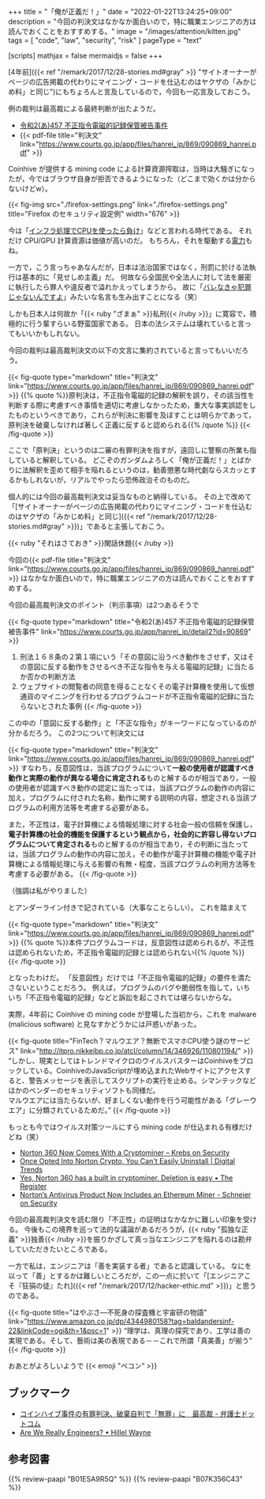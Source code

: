 +++
title = "「俺が正義だ！」"
date =  "2022-01-22T13:24:25+09:00"
description = "今回の判決文はなかなか面白いので，特に職業エンジニアの方は読んでおくことをおすすめする。"
image = "/images/attention/kitten.jpg"
tags = [ "code", "law", "security", "risk" ]
pageType = "text"

[scripts]
  mathjax = false
  mermaidjs = false
+++

[4年前]({{< ref "/remark/2017/12/28-stories.md#gray" >}} "サイトオーナーがページの広告掲載の代わりにマイニング・コードを仕込むのはヤクザの「みかじめ料」と同じ")にもちょろんと言及しているので，今回も一応言及しておこう。

例の裁判は最高裁による最終判断が出たようだ。

- [令和2(あ)457 不正指令電磁的記録保管被告事件](https://www.courts.go.jp/app/hanrei_jp/detail2?id=90869)
- {{< pdf-file title="判決文" link="https://www.courts.go.jp/app/files/hanrei_jp/869/090869_hanrei.pdf" >}}

Coinhive が提供する mining code による計算資源搾取は，当時は大騒ぎになったが，今ではブラウザ自身が拒否できるようになった（どこまで効くかは分からないけどw）。

{{< fig-img src="./firefox-settings.png" link="./firefox-settings.png" title="Firefox のセキュリティ設定例" width="676" >}}

今は「[インフラ処理でCPUを使ったら負け](https://ascii.jp/elem/000/004/070/4070140/ "ASCII.jp：ネットワークに特化したIPUのMount Evansでシェア拡大を狙うインテル　インテル CPUロードマップ (1/3)")」などと言われる時代である。
それだけ CPU/GPU 計算資源は価値が高いのだ。
もちろん，それを駆動する[電力](https://nextmoney.jp/?p=46494 "ロシアとウクライナが違法なマイニング施設を閉鎖| NEXTMONEY｜仮想通貨メディア")もね。

一方で，こう言っちゃあなんだが，日本は法治国家ではなく，刑罰に於ける法執行は基本的に「見せしめ主義」だ。
何故なら全国民や全法人に対して法を厳密に執行したら罪人や違反者で溢れかえってしまうから。
故に「[バレなきゃ犯罪じゃないんですよ](https://dic.nicovideo.jp/a/%E3%83%90%E3%83%AC%E3%81%AA%E3%81%8D%E3%82%83%E7%8A%AF%E7%BD%AA%E3%81%98%E3%82%83%E3%81%AA%E3%81%84%E3%82%93%E3%81%A7%E3%81%99%E3%82%88)」みたいな名言も生み出すことになる（笑）

しかも日本人は何故か「{{< ruby "ざまぁ" >}}私刑{{< /ruby >}}」に寛容で，積極的に行う輩すらいる野蛮国家である。
日本の法システムは壊れていると言ってもいいかもしれない。

今回の裁判は最高裁判決文の以下の文言に集約されていると言ってもいいだろう。

{{< fig-quote type="markdown" title="判決文" link="https://www.courts.go.jp/app/files/hanrei_jp/869/090869_hanrei.pdf" >}}
{{% quote %}}原判決は，不正指令電磁的記録の解釈を誤り，その該当性を判断する際に考慮すべき事情を適切に考慮しなかったため，重大な事実誤認をしたものというべきであり，これらが判決に影響を及ぼすことは明らかであって，原判決を破棄しなければ著しく正義に反すると認められる{{% /quote %}}
{{< /fig-quote >}}

ここで「原判決」というのは二審の有罪判決を指すが，遠回しに警察の所業も指していると解釈している。
どこぞのガンダムよろしく「俺が正義だ！」とばかりに法解釈を歪めて相手を陥れるというのは，勧善懲悪な時代劇ならスカッとするかもしれないが，リアルでやったら恐怖政治そのものだ。

個人的には今回の最高裁判決文は妥当なものと納得している。
その上で改めて「[サイトオーナーがページの広告掲載の代わりにマイニング・コードを仕込むのはヤクザの「みかじめ料」と同じ]({{< ref "/remark/2017/12/28-stories.md#gray" >}})」であると主張しておこう。

{{< ruby "それはさておき" >}}閑話休題{{< /ruby >}}

今回の{{< pdf-file title="判決文" link="https://www.courts.go.jp/app/files/hanrei_jp/869/090869_hanrei.pdf" >}} はなかなか面白いので，特に職業エンジニアの方は読んでおくことをおすすめする。

今回の最高裁判決文のポイント（判示事項）は2つあるそうで

{{< fig-quote type="markdown" title="令和2(あ)457 不正指令電磁的記録保管被告事件" link="https://www.courts.go.jp/app/hanrei_jp/detail2?id=90869" >}}
1. 刑法１６８条の２第１項にいう「その意図に沿うべき動作をさせず，又はその意図に反する動作をさせるべき不正な指令を与える電磁的記録」に当たるか否かの判断方法
2. ウェブサイトの閲覧者の同意を得ることなくその電子計算機を使用して仮想通貨のマイニングを行わせるプログラムコードが不正指令電磁的記録に当たらないとされた事例
{{< /fig-quote >}}

この中の「意図に反する動作」と「不正な指令」がキーワードになっているのが分かるだろう。
この2つについて判決文には

{{< fig-quote type="markdown" title="判決文" link="https://www.courts.go.jp/app/files/hanrei_jp/869/090869_hanrei.pdf" >}}
すなわち，反意図性は，当該プログラムについて**一般の使用者が認識すべき動作と実際の動作が異なる場合に肯定される**ものと解するのが相当であり，一般の使用者が認識すべき動作の認定に当たっては，当該プログラムの動作の内容に加え，プログラムに付された名称，動作に関する説明の内容，想定される当該プログラムの利用方法等を考慮する必要がある。

また，不正性は，電子計算機による情報処理に対する社会一般の信頼を保護し，**電子計算機の社会的機能を保護するという観点から，社会的に許容し得ないプログラムについて肯定される**ものと解するのが相当であり，その判断に当たっては，当該プログラムの動作の内容に加え，その動作が電子計算機の機能や電子計算機による情報処理に与える影響の有無・程度，当該プログラムの利用方法等を考慮する必要がある。
{{< /fig-quote >}}

（強調は私がやりました）

とアンダーライン付きで記されている（大事なことらしい）。
これを踏まえて

{{< fig-quote type="markdown" title="判決文" link="https://www.courts.go.jp/app/files/hanrei_jp/869/090869_hanrei.pdf" >}}
{{% quote %}}本件プログラムコードは，反意図性は認められるが，不正性は認められないため，不正指令電磁的記録とは認められない{{% /quote %}}
{{< /fig-quote >}}

となったわけだ。
「反意図性」だけでは「不正指令電磁的記録」の要件を満たさないということだろう。
例えば，プログラムのバグや脆弱性を指して，いちいち「不正指令電磁的記録」などと訴訟を起こされては堪らないからな。

実際，4年前に Coinhive の mining code が登場した当初から，これを malware (malicious software) と見なすかどうかには戸惑いがあった。

{{< fig-quote title="FinTech？マルウエア？無断でスマホCPU使う謎のサービス" link="http://itpro.nikkeibp.co.jp/atcl/column/14/346926/110801194/" >}}
<q>しかし、現実としてはトレンドマイクロのウイルスバスターはCoinhiveをブロックしている。CoinhiveのJavaScriptが埋め込まれたWebサイトにアクセスすると、警告メッセージを表示してスクリプトの実行を止める。シマンテックなどほかのベンダーのセキュリティソフトも同様だ。<br>
マルウエアには当たらないが、好ましくない動作を行う可能性がある「グレーウエア」に分類されているためだ。</q>
{{< /fig-quote >}}

もっとも今ではウイルス対策ツールにすら mining code が仕込まれる有様だけどね（笑）

- [Norton 360 Now Comes With a Cryptominer – Krebs on Security](https://krebsonsecurity.com/2022/01/norton-360-now-comes-with-a-cryptominer/)
- [Once Opted Into Norton Crypto, You Can't Easily Uninstall | Digital Trends](https://www.digitaltrends.com/computing/no-easy-way-to-uninstall-norton-crypto/)
- [Yes, Norton 360 has a built in cryptominer. Deletion is easy • The Register](https://www.theregister.com/2022/01/05/norton_360_cryptominer_deletion/)
- [Norton’s Antivirus Product Now Includes an Ethereum Miner - Schneier on Security](https://www.schneier.com/blog/archives/2022/01/nortons-antivirus-product-now-includes-an-ethereum-miner.html)

今回の最高裁判決文を読む限り「不正性」の証明はなかなかに難しい印象を受ける。
今後もこの境界を巡って法的な議論があるだろうが，{{< ruby "孤独な正義" >}}独善{{< /ruby >}}を振りかざして真っ当なエンジニアを陥れるのは勘弁していただきたいところである。

一方で私は，エンジニアは「善を実装する者」であると認識している。
なにを以って「善」とするかは難しいところだが，この一点に於いて「[エンジニアこそ『狂狷の徒』たれ]({{< ref "/remark/2017/12/hacker-ethic.md" >}})」と思うのである。

{{< fig-quote title="はやぶさ―不死身の探査機と宇宙研の物語" link="https://www.amazon.co.jp/dp/4344980158?tag=baldandersinf-22&linkCode=ogi&th=1&psc=1" >}}
<q>理学は、真理の探究であり、工学は善の実現である。そして、藝術は美の表現である－－これで所謂「真美善」が揃う</q>
{{< /fig-quote >}}

おあとがよろしいようで {{< emoji "ペコン" >}}

## ブックマーク

- [コインハイブ事件の有罪判決、破棄自判で「無罪」に　最高裁 - 弁護士ドットコム](https://www.bengo4.com/c_1009/n_14033/)
- [Are We Really Engineers? • Hillel Wayne](https://www.hillelwayne.com/post/are-we-really-engineers/)

## 参考図書

{{% review-paapi "B01ESA9R5Q" %}} <!-- 機動戦士ガンダム00 -->
{{% review-paapi "B07K356C43" %}} <!-- 転スラ Another Colony -->

